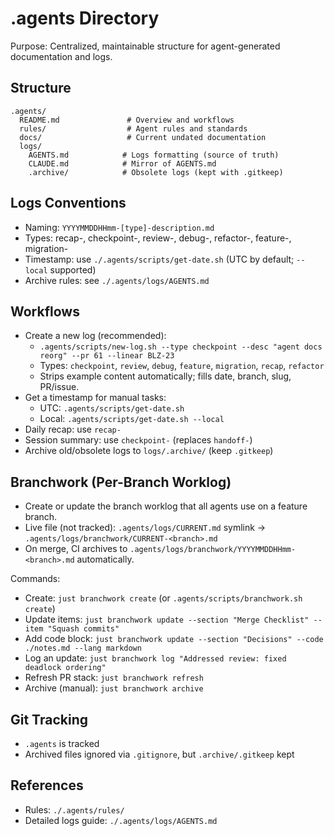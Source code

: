 # .agents Directory

Purpose: Centralized, maintainable structure for agent-generated documentation and logs.

## Structure
```
.agents/
  README.md               # Overview and workflows
  rules/                  # Agent rules and standards
  docs/                   # Current undated documentation
  logs/
    AGENTS.md            # Logs formatting (source of truth)
    CLAUDE.md            # Mirror of AGENTS.md
    .archive/            # Obsolete logs (kept with .gitkeep)
```

## Logs Conventions
- Naming: `YYYYMMDDHHmm-[type]-description.md`
- Types: recap-, checkpoint-, review-, debug-, refactor-, feature-, migration-
- Timestamp: use `./.agents/scripts/get-date.sh` (UTC by default; `--local` supported)
- Archive rules: see `./.agents/logs/AGENTS.md`

## Workflows
- Create a new log (recommended):
  - `.agents/scripts/new-log.sh --type checkpoint --desc "agent docs reorg" --pr 61 --linear BLZ-23`
  - Types: `checkpoint`, `review`, `debug`, `feature`, `migration`, `recap`, `refactor`
  - Strips example content automatically; fills date, branch, slug, PR/issue.
- Get a timestamp for manual tasks:
  - UTC: `.agents/scripts/get-date.sh`
  - Local: `.agents/scripts/get-date.sh --local`
- Daily recap: use `recap-`
- Session summary: use `checkpoint-` (replaces `handoff-`)
- Archive old/obsolete logs to `logs/.archive/` (keep `.gitkeep`)

## Branchwork (Per-Branch Worklog)
- Create or update the branch worklog that all agents use on a feature branch.
- Live file (not tracked): `.agents/logs/CURRENT.md` symlink → `.agents/logs/branchwork/CURRENT-<branch>.md`
- On merge, CI archives to `.agents/logs/branchwork/YYYYMMDDHHmm-<branch>.md` automatically.

Commands:
- Create: `just branchwork create` (or `.agents/scripts/branchwork.sh create`)
- Update items: `just branchwork update --section "Merge Checklist" --item "Squash commits"`
- Add code block: `just branchwork update --section "Decisions" --code ./notes.md --lang markdown`
- Log an update: `just branchwork log "Addressed review: fixed deadlock ordering"`
- Refresh PR stack: `just branchwork refresh`
- Archive (manual): `just branchwork archive`

## Git Tracking
- `.agents` is tracked
- Archived files ignored via `.gitignore`, but `.archive/.gitkeep` kept

## References
- Rules: `./.agents/rules/`
- Detailed logs guide: `./.agents/logs/AGENTS.md`
```
